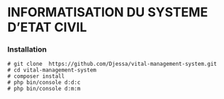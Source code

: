 # INFORMATISATION DU SYSTEME D’ETAT CIVIL

### Installation


    # git clone  https://github.com/Djessa/vital-management-system.git
    # cd vital-management-system
    # composer install
    # php bin/console d:d:c
    # php bin/console d:m:m